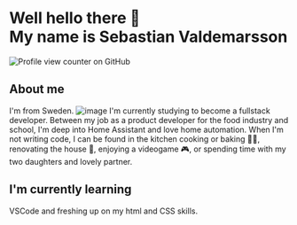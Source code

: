# Well hello there 👋 <br>My name is Sebastian Valdemarsson
![Profile view counter on GitHub](https://komarev.com/ghpvc/?username=csschef)

##  About me
I'm from Sweden. ![image](https://github.com/user-attachments/assets/c4eecd41-aeb8-48f6-940c-8f800db9d4da) I'm currently studying to become a fullstack developer. Between my job as a product developer for the food industry and school, I'm deep into Home Assistant and love home automation. When I'm not writing code, I can be found in the kitchen cooking or baking :man_cook:, renovating the house :hammer:, enjoying a videogame :video_game:, or spending time with my two daughters and lovely partner. 

## I'm currently learning
VSCode and freshing up on my html and CSS skills.

<!--
**csschef/csschef** is a ✨ _special_ ✨ repository because its `README.md` (this file) appears on your GitHub profile.

AbHere are some ideas to get you started:

- 🔭 I’m currently working on ...
- 🌱 I’m currently learning ...
- 👯 I’m looking to collaborate on ...
- 🤔 I’m looking for help with ...
- 💬 Ask me about ...
- 📫 How to reach me: ...
- 😄 Pronouns: ...
- ⚡ Fun fact: ...
-->
